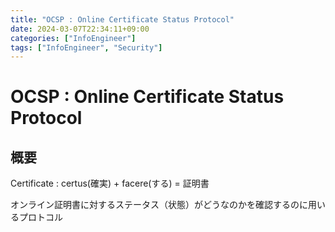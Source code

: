 ```yaml
---
title: "OCSP : Online Certificate Status Protocol"
date: 2024-03-07T22:34:11+09:00
categories: ["InfoEngineer"]
tags: ["InfoEngineer", "Security"]
---
```

# OCSP : Online Certificate Status Protocol

## 概要

Certificate : certus(確実) + facere(する) = 証明書

オンライン証明書に対するステータス（状態）がどうなのかを確認するのに用いるプロトコル